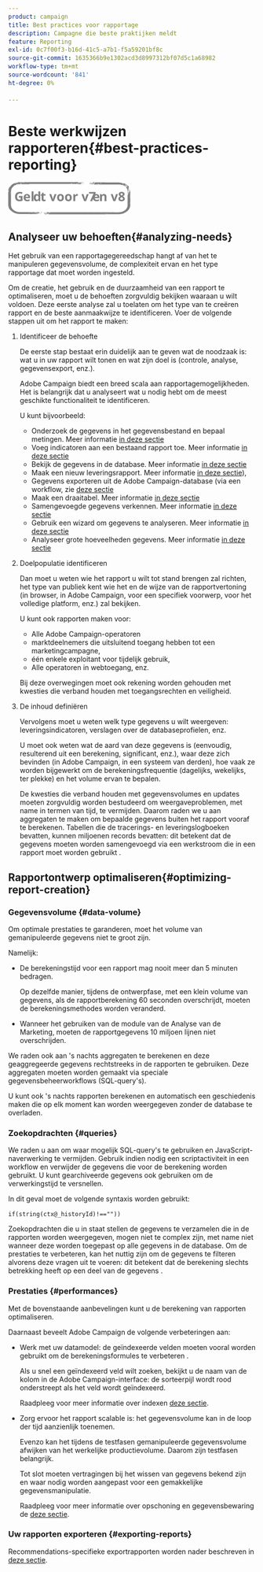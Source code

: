 ```yaml
---
product: campaign
title: Best practices voor rapportage
description: Campagne die beste praktijken meldt
feature: Reporting
exl-id: 0c7f00f3-b16d-41c5-a7b1-f5a59201bf8c
source-git-commit: 1635366b9e1302acd3d8997312bf07d5c1a68982
workflow-type: tm+mt
source-wordcount: '841'
ht-degree: 0%

---
```


# Beste werkwijzen rapporteren{#best-practices-reporting}

![](../../assets/common.svg)

## Analyseer uw behoeften{#analyzing-needs}

Het gebruik van een rapportagegereedschap hangt af van het te manipuleren gegevensvolume, de complexiteit ervan en het type rapportage dat moet worden ingesteld.

Om de creatie, het gebruik en de duurzaamheid van een rapport te optimaliseren, moet u de behoeften zorgvuldig bekijken waaraan u wilt voldoen. Deze eerste analyse zal u toelaten om het type van te creëren rapport en de beste aanmaakwijze te identificeren. Voer de volgende stappen uit om het rapport te maken:

1. Identificeer de behoefte

   De eerste stap bestaat erin duidelijk aan te geven wat de noodzaak is: wat u in uw rapport wilt tonen en wat zijn doel is (controle, analyse, gegevensexport, enz.).

   Adobe Campaign biedt een breed scala aan rapportagemogelijkheden. Het is belangrijk dat u analyseert wat u nodig hebt om de meest geschikte functionaliteit te identificeren.

   U kunt bijvoorbeeld:

   * Onderzoek de gegevens in het gegevensbestand en bepaal metingen. Meer informatie [in deze sectie](../../reporting/using/ac-cubes.md)
   * Voeg indicatoren aan een bestaand rapport toe. Meer informatie [in deze sectie](../../reporting/using/about-reports-creation-in-campaign.md)
   * Bekijk de gegevens in de database. Meer informatie [in deze sectie](../../reporting/using/about-descriptive-analysis.md)
   * Maak een nieuw leveringsrapport. Meer informatie [in deze sectie](../../reporting/using/about-reports-creation-in-campaign.md)),
   * Gegevens exporteren uit de Adobe Campaign-database (via een workflow, zie [deze sectie](../../workflow/using/about-workflows.md)
   * Maak een draaitabel. Meer informatie [in deze sectie](../../reporting/using/creating-a-table.md#creating-a-breakdown-or-pivot-table)
   * Samengevoegde gegevens verkennen. Meer informatie [in deze sectie](../../reporting/using/ac-cubes.md)
   * Gebruik een wizard om gegevens te analyseren. Meer informatie [in deze sectie](../../reporting/using/about-descriptive-analysis.md)
   * Analyseer grote hoeveelheden gegevens. Meer informatie [in deze sectie](../../reporting/using/about-reports-creation-in-campaign.md)

1. Doelpopulatie identificeren

   Dan moet u weten wie het rapport u wilt tot stand brengen zal richten, het type van publiek kent wie het en de wijze van de rapportvertoning (in browser, in Adobe Campaign, voor een specifiek voorwerp, voor het volledige platform, enz.) zal bekijken.

   U kunt ook rapporten maken voor:

   * Alle Adobe Campaign-operatoren
   * marktdeelnemers die uitsluitend toegang hebben tot een marketingcampagne,
   * één enkele exploitant voor tijdelijk gebruik,
   * Alle operatoren in webtoegang, enz.

   Bij deze overwegingen moet ook rekening worden gehouden met kwesties die verband houden met toegangsrechten en veiligheid.

1. De inhoud definiëren

   Vervolgens moet u weten welk type gegevens u wilt weergeven: leveringsindicatoren, verslagen over de databaseprofielen, enz.

   U moet ook weten wat de aard van deze gegevens is (eenvoudig, resulterend uit een berekening, significant, enz.), waar deze zich bevinden (in Adobe Campaign, in een systeem van derden), hoe vaak ze worden bijgewerkt om de berekeningsfrequentie (dagelijks, wekelijks, ter plekke) en het volume ervan te bepalen.

   De kwesties die verband houden met gegevensvolumes en updates moeten zorgvuldig worden bestudeerd om weergaveproblemen, met name in termen van tijd, te vermijden. Daarom raden we u aan aggregaten te maken om bepaalde gegevens buiten het rapport vooraf te berekenen. Tabellen die de tracerings- en leveringslogboeken bevatten, kunnen miljoenen records bevatten: dit betekent dat de gegevens moeten worden samengevoegd via een werkstroom die in een rapport moet worden gebruikt .

## Rapportontwerp optimaliseren{#optimizing-report-creation}

### Gegevensvolume {#data-volume}

Om optimale prestaties te garanderen, moet het volume van gemanipuleerde gegevens niet te groot zijn.

Namelijk:

* De berekeningstijd voor een rapport mag nooit meer dan 5 minuten bedragen.

   Op dezelfde manier, tijdens de ontwerpfase, met een klein volume van gegevens, als de rapportberekening 60 seconden overschrijdt, moeten de berekeningsmethodes worden veranderd.

* Wanneer het gebruiken van de module van de Analyse van de Marketing, moeten de rapportgegevens 10 miljoen lijnen niet overschrijden.

We raden ook aan &#39;s nachts aggregaten te berekenen en deze geaggregeerde gegevens rechtstreeks in de rapporten te gebruiken. Deze aggregaten moeten worden gemaakt via speciale gegevensbeheerworkflows (SQL-query&#39;s).

U kunt ook &#39;s nachts rapporten berekenen en automatisch een geschiedenis maken die op elk moment kan worden weergegeven zonder de database te overladen.

### Zoekopdrachten {#queries}

We raden u aan om waar mogelijk SQL-query&#39;s te gebruiken en JavaScript-naverwerking te vermijden. Gebruik indien nodig een scriptactiviteit in een workflow en verwijder de gegevens die voor de berekening worden gebruikt. U kunt gearchiveerde gegevens ook gebruiken om de verwerkingstijd te versnellen.

In dit geval moet de volgende syntaxis worden gebruikt:

```
if(string(ctx@_historyId)!==""))
```

Zoekopdrachten die u in staat stellen de gegevens te verzamelen die in de rapporten worden weergegeven, mogen niet te complex zijn, met name niet wanneer deze worden toegepast op alle gegevens in de database. Om de prestaties te verbeteren, kan het nuttig zijn om de gegevens te filteren alvorens deze vragen uit te voeren: dit betekent dat de berekening slechts betrekking heeft op een deel van de gegevens .

### Prestaties {#performances}

Met de bovenstaande aanbevelingen kunt u de berekening van rapporten optimaliseren.

Daarnaast beveelt Adobe Campaign de volgende verbeteringen aan:

* Werk met uw datamodel: de geïndexeerde velden moeten vooral worden gebruikt om de berekeningsformules te verbeteren .

   Als u snel een geïndexeerd veld wilt zoeken, bekijkt u de naam van de kolom in de Adobe Campaign-interface: de sorteerpijl wordt rood onderstreept als het veld wordt geïndexeerd.

   Raadpleeg voor meer informatie over indexen [deze sectie](../../configuration/using/data-model-best-practices.md#indexes).

* Zorg ervoor het rapport scalable is: het gegevensvolume kan in de loop der tijd aanzienlijk toenemen.

   Evenzo kan het tijdens de testfasen gemanipuleerde gegevensvolume afwijken van het werkelijke productievolume. Daarom zijn testfasen belangrijk.

   Tot slot moeten vertragingen bij het wissen van gegevens bekend zijn en waar nodig worden aangepast voor een gemakkelijke gegevensmanipulatie.

   Raadpleeg voor meer informatie over opschoning en gegevensbewaring de [deze sectie](../../configuration/using/data-model-best-practices.md#data-retention).

### Uw rapporten exporteren {#exporting-reports}

Recommendations-specifieke exportrapporten worden nader beschreven in [deze sectie](../../reporting/using/actions-on-reports.md#exporting-a-report).
